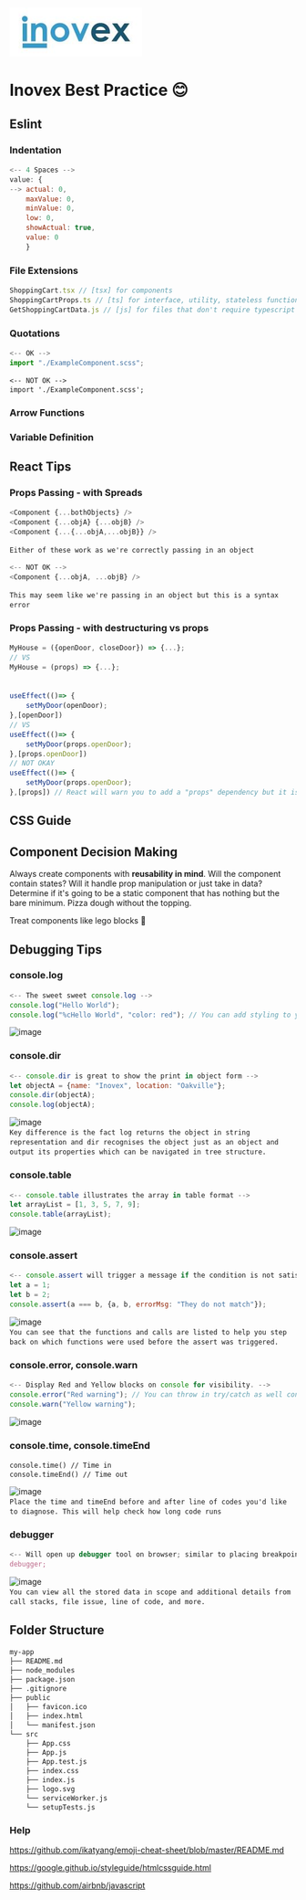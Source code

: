 ![This is an image](Inovex-logo.jpg)
# Inovex Best Practice :blush:


## Eslint

### Indentation
```js
<-- 4 Spaces -->
value: {
--> actual: 0,
    maxValue: 0,
    minValue: 0,
    low: 0,
    showActual: true,
    value: 0
    }
```

### File Extensions
```js
ShoppingCart.tsx // [tsx] for components
ShoppingCartProps.ts // [ts] for interface, utility, stateless functions
GetShoppingCartData.js // [js] for files that don't require typescript
```

### Quotations
```js
<-- OK -->
import "./ExampleComponent.scss";
```
```
<-- NOT OK -->
import './ExampleComponent.scss';
```

### Arrow Functions

### Variable Definition

## React Tips

### Props Passing - with Spreads
```js
<Component {...bothObjects} />
<Component {...objA} {...objB} />
<Component {...{...objA,...objB}} />
```
`Either of these work as we're correctly passing in an object`

```js
<-- NOT OK -->
<Component {...objA, ...objB} />
```
`This may seem like we're passing in an object but this is a syntax error`

### Props Passing - with destructuring vs props
```js
MyHouse = ({openDoor, closeDoor}) => {...};
// VS
MyHouse = (props) => {...};


useEffect(()=> {
    setMyDoor(openDoor);
},[openDoor])
// VS
useEffect(()=> {
    setMyDoor(props.openDoor);
},[props.openDoor])
// NOT OKAY
useEffect(()=> {
    setMyDoor(props.openDoor);
},[props]) // React will warn you to add a "props" dependency but it is better to include the specific use of the prop.
```

## CSS Guide


## Component Decision Making
Always create components with **reusability in mind**.
Will the component contain states? Will it handle prop manipulation or just take in data?
Determine if it's going to be a static component that has nothing but the bare minimum. Pizza dough without the topping.

Treat components like lego blocks :bricks:


## Debugging Tips

### console.log
```js
<-- The sweet sweet console.log -->
console.log("Hello World");
console.log("%cHello World", "color: red"); // You can add styling to your logs with %c - optional parameter applies CSS
```
![image](https://user-images.githubusercontent.com/102827542/168629196-e6c77727-2c5f-4b59-b77a-b948bbd2c8c5.png)

### console.dir
```js
<-- console.dir is great to show the print in object form -->
let objectA = {name: "Inovex", location: "Oakville"};
console.dir(objectA);
console.log(objectA);
```
![image](https://user-images.githubusercontent.com/102827542/168636345-2d7ccd8a-7d7b-4c18-899e-e7dd5708a96d.png)
<br/>
`Key difference is the fact log returns the object in string representation and dir recognises the object just as an object and output its properties which can be navigated in tree structure.`

### console.table
```js
<-- console.table illustrates the array in table format -->
let arrayList = [1, 3, 5, 7, 9];
console.table(arrayList);
```
![image](https://user-images.githubusercontent.com/102827542/168632320-5ec062b1-baaa-459c-9b64-d203cac11ac0.png)

### console.assert
```js
<-- console.assert will trigger a message if the condition is not satisfied -->
let a = 1;
let b = 2;
console.assert(a === b, {a, b, errorMsg: "They do not match"});
```
![image](https://user-images.githubusercontent.com/102827542/168632848-9b7d494d-d331-4017-b5a6-785f3d7a2f83.png)
<br/>
`You can see that the functions and calls are listed to help you step back on which functions were used before the assert was triggered.`

### console.error, console.warn
```js
<-- Display Red and Yellow blocks on console for visibility. -->
console.error("Red warning"); // You can throw in try/catch as well conditional codes (similar to assert)
console.warn("Yellow warning");
```
![image](https://user-images.githubusercontent.com/102827542/168633201-b069882d-9a9e-4693-a0b9-bee099506971.png)

### console.time, console.timeEnd
```
console.time() // Time in
console.timeEnd() // Time out
```
![image](https://user-images.githubusercontent.com/102827542/168637565-877deda4-315b-452e-ac8d-bf6b5e4af443.png)
<br/>
`Place the time and timeEnd before and after line of codes you'd like to diagnose. This will help check how long code runs`

### debugger
```js
<-- Will open up debugger tool on browser; similar to placing breakpoints to step in/over code -->
debugger;
```
![image](https://user-images.githubusercontent.com/102827542/168633984-88dfa52c-28d0-46bf-83c9-876451cbc350.png)
<br/>
`You can view all the stored data in scope and additional details from call stacks, file issue, line of code, and more.`


## Folder Structure

```
my-app
├── README.md
├── node_modules
├── package.json
├── .gitignore
├── public
│   ├── favicon.ico
│   ├── index.html
│   └── manifest.json
└── src
    ├── App.css
    ├── App.js
    ├── App.test.js
    ├── index.css
    ├── index.js
    ├── logo.svg
    └── serviceWorker.js
    └── setupTests.js
 ```
 
 
### Help

https://github.com/ikatyang/emoji-cheat-sheet/blob/master/README.md

https://google.github.io/styleguide/htmlcssguide.html

https://github.com/airbnb/javascript
